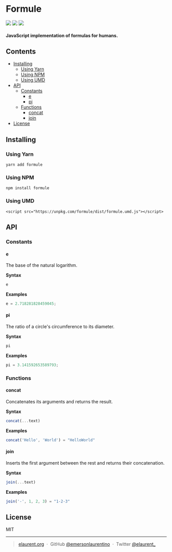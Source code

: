 # Formule

<p align="left ">
  <img src="https://img.shields.io/bundlephobia/min/formule.svg" />
  <img src="https://img.shields.io/npm/v/formule.svg" />
  <img src="https://img.shields.io/npm/l/formule.svg" />
</p>

<h4 align="left">JavaScript implementation of formulas for humans.</h4>

## Contents

- [Installing](#installing)
  - [Using Yarn](#using-yarn)
  - [Using NPM](#using-npm)
  - [Using UMD](#using-umd)
- [API](#api)
  - [Constants](#constants)
    - [e](#e)
    - [pi](#pi)
  - [Functions](#functions)
    - [concat](#concat)
    - [join](#join)
- [License](#license)

## Installing

### Using Yarn

```
yarn add formule
```

### Using NPM

```
npm install formule
```

### Using UMD

```
<script src="https://unpkg.com/formule/dist/formule.umd.js"></script>
```

## API

### Constants

#### e
The base of the natural logarithm.

<b>Syntax</b>

```js
e
```

<b>Examples</b>

```js
e = 2.718281828459045;
```

#### pi

The ratio of a circle's circumference to its diameter.

<b>Syntax</b>

```js
pi
```

<b>Examples</b>

```js
pi = 3.141592653589793;
```

### Functions

#### concat

Concatenates its arguments and returns the result.

<b>Syntax</b>

```js
concat(...text)
```

<b>Examples</b>

```js
concat('Hello', 'World') = "HelloWorld"
```

#### join

Inserts the first argument between the rest and returns their concatenation.

<b>Syntax</b>

```js
join(...text)
```

<b>Examples</b>

```js
join('-', 1, 2, 3) = "1-2-3"
```

## License

MIT

---

> [elaurent.org](http://elaurent.org) &nbsp;&middot;&nbsp;
> GitHub [@emersonlaurentino](https://github.com/emersonlaurentino) &nbsp;&middot;&nbsp;
> Twitter [@elaurent\_](https://twitter.com/elaurent_)

